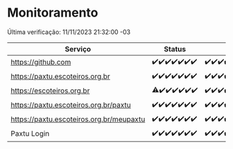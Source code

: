 # Monitoramento

Última verificação: 11/11/2023 21:32:00 -03

|Serviço|Status|Últimas 24h|
|---|---|---|
|https://github.com|<span title="2023-11-05: OK=24">✔️</span><span title="2023-11-06: OK=24">✔️</span><span title="2023-11-07: OK=24">✔️</span><span title="2023-11-08: OK=24">✔️</span><span title="2023-11-09: OK=24">✔️</span><span title="2023-11-10: OK=24">✔️</span><span title="2023-11-11: OK=1">✔️</span>|<span title="10/11/2023 22:40:00 -03 : 200">✔️</span><span title="10/11/2023 23:45:00 -03 : 200">✔️</span><span title="11/11/2023 00:10:00 -03 : 200">✔️</span><span title="11/11/2023 01:07:00 -03 : 200">✔️</span><span title="11/11/2023 02:04:00 -03 : 200">✔️</span><span title="11/11/2023 03:13:00 -03 : 200">✔️</span><span title="11/11/2023 04:03:00 -03 : 200">✔️</span><span title="11/11/2023 05:07:00 -03 : 200">✔️</span><span title="11/11/2023 06:04:00 -03 : 200">✔️</span><span title="11/11/2023 07:04:00 -03 : 200">✔️</span><span title="11/11/2023 08:03:00 -03 : 200">✔️</span><span title="11/11/2023 09:09:00 -03 : 200">✔️</span><span title="11/11/2023 10:05:00 -03 : 200">✔️</span><span title="11/11/2023 11:03:00 -03 : 200">✔️</span><span title="11/11/2023 12:03:00 -03 : 200">✔️</span><span title="11/11/2023 13:06:00 -03 : 200">✔️</span><span title="11/11/2023 14:03:00 -03 : 200">✔️</span><span title="11/11/2023 15:06:00 -03 : 200">✔️</span><span title="11/11/2023 16:02:00 -03 : 200">✔️</span><span title="11/11/2023 17:04:00 -03 : 200">✔️</span><span title="11/11/2023 18:03:00 -03 : 200">✔️</span><span title="11/11/2023 19:03:00 -03 : 200">✔️</span><span title="11/11/2023 20:04:00 -03 : 200">✔️</span><span title="11/11/2023 21:32:00 -03 : 200">✔️</span>|
|https://paxtu.escoteiros.org.br|<span title="2023-11-05: OK=24">✔️</span><span title="2023-11-06: OK=24">✔️</span><span title="2023-11-07: OK=24">✔️</span><span title="2023-11-08: OK=24">✔️</span><span title="2023-11-09: OK=24">✔️</span><span title="2023-11-10: OK=24">✔️</span><span title="2023-11-11: OK=1">✔️</span>|<span title="10/11/2023 22:40:00 -03 : 200">✔️</span><span title="10/11/2023 23:45:00 -03 : 200">✔️</span><span title="11/11/2023 00:10:00 -03 : 200">✔️</span><span title="11/11/2023 01:07:00 -03 : 200">✔️</span><span title="11/11/2023 02:04:00 -03 : 200">✔️</span><span title="11/11/2023 03:13:00 -03 : 200">✔️</span><span title="11/11/2023 04:03:00 -03 : 200">✔️</span><span title="11/11/2023 05:07:00 -03 : 200">✔️</span><span title="11/11/2023 06:04:00 -03 : 200">✔️</span><span title="11/11/2023 07:04:00 -03 : 200">✔️</span><span title="11/11/2023 08:03:00 -03 : 200">✔️</span><span title="11/11/2023 09:09:00 -03 : 200">✔️</span><span title="11/11/2023 10:05:00 -03 : 200">✔️</span><span title="11/11/2023 11:03:00 -03 : 200">✔️</span><span title="11/11/2023 12:03:00 -03 : 200">✔️</span><span title="11/11/2023 13:06:00 -03 : 200">✔️</span><span title="11/11/2023 14:03:00 -03 : 200">✔️</span><span title="11/11/2023 15:06:00 -03 : 200">✔️</span><span title="11/11/2023 16:02:00 -03 : 200">✔️</span><span title="11/11/2023 17:04:00 -03 : 200">✔️</span><span title="11/11/2023 18:03:00 -03 : 200">✔️</span><span title="11/11/2023 19:03:00 -03 : 200">✔️</span><span title="11/11/2023 20:04:00 -03 : 200">✔️</span><span title="11/11/2023 21:32:00 -03 : 200">✔️</span>|
|https://escoteiros.org.br|<span title="2023-11-05: OK=23, Falhas=1">⚠️</span><span title="2023-11-06: OK=24">✔️</span><span title="2023-11-07: OK=24">✔️</span><span title="2023-11-08: OK=24">✔️</span><span title="2023-11-09: OK=24">✔️</span><span title="2023-11-10: OK=24">✔️</span><span title="2023-11-11: OK=1">✔️</span>|<span title="10/11/2023 22:40:00 -03 : 200">✔️</span><span title="10/11/2023 23:45:00 -03 : 200">✔️</span><span title="11/11/2023 00:10:00 -03 : 200">✔️</span><span title="11/11/2023 01:07:00 -03 : 200">✔️</span><span title="11/11/2023 02:04:00 -03 : 200">✔️</span><span title="11/11/2023 03:13:00 -03 : 200">✔️</span><span title="11/11/2023 04:03:00 -03 : 200">✔️</span><span title="11/11/2023 05:07:00 -03 : 200">✔️</span><span title="11/11/2023 06:04:00 -03 : 200">✔️</span><span title="11/11/2023 07:04:00 -03 : 200">✔️</span><span title="11/11/2023 08:03:00 -03 : 200">✔️</span><span title="11/11/2023 09:09:00 -03 : 200">✔️</span><span title="11/11/2023 10:05:00 -03 : 200">✔️</span><span title="11/11/2023 11:03:00 -03 : 200">✔️</span><span title="11/11/2023 12:03:00 -03 : 200">✔️</span><span title="11/11/2023 13:06:00 -03 : 200">✔️</span><span title="11/11/2023 14:03:00 -03 : 200">✔️</span><span title="11/11/2023 15:06:00 -03 : 200">✔️</span><span title="11/11/2023 16:02:00 -03 : 200">✔️</span><span title="11/11/2023 17:04:00 -03 : 200">✔️</span><span title="11/11/2023 18:03:00 -03 : 200">✔️</span><span title="11/11/2023 19:03:00 -03 : 200">✔️</span><span title="11/11/2023 20:04:00 -03 : 200">✔️</span><span title="11/11/2023 21:32:00 -03 : 200">✔️</span>|
|https://paxtu.escoteiros.org.br/paxtu|<span title="2023-11-05: OK=24">✔️</span><span title="2023-11-06: OK=24">✔️</span><span title="2023-11-07: OK=24">✔️</span><span title="2023-11-08: OK=24">✔️</span><span title="2023-11-09: OK=24">✔️</span><span title="2023-11-10: OK=24">✔️</span><span title="2023-11-11: OK=1">✔️</span>|<span title="10/11/2023 22:40:00 -03 : 200">✔️</span><span title="10/11/2023 23:45:00 -03 : 200">✔️</span><span title="11/11/2023 00:10:00 -03 : 200">✔️</span><span title="11/11/2023 01:07:00 -03 : 200">✔️</span><span title="11/11/2023 02:04:00 -03 : 200">✔️</span><span title="11/11/2023 03:13:00 -03 : 200">✔️</span><span title="11/11/2023 04:03:00 -03 : 200">✔️</span><span title="11/11/2023 05:07:00 -03 : 200">✔️</span><span title="11/11/2023 06:04:00 -03 : 200">✔️</span><span title="11/11/2023 07:04:00 -03 : 200">✔️</span><span title="11/11/2023 08:03:00 -03 : 200">✔️</span><span title="11/11/2023 09:09:00 -03 : 200">✔️</span><span title="11/11/2023 10:05:00 -03 : 200">✔️</span><span title="11/11/2023 11:03:00 -03 : 200">✔️</span><span title="11/11/2023 12:03:00 -03 : 200">✔️</span><span title="11/11/2023 13:06:00 -03 : 200">✔️</span><span title="11/11/2023 14:03:00 -03 : 200">✔️</span><span title="11/11/2023 15:06:00 -03 : 200">✔️</span><span title="11/11/2023 16:02:00 -03 : 200">✔️</span><span title="11/11/2023 17:04:00 -03 : 200">✔️</span><span title="11/11/2023 18:03:00 -03 : 200">✔️</span><span title="11/11/2023 19:03:00 -03 : 200">✔️</span><span title="11/11/2023 20:04:00 -03 : 200">✔️</span><span title="11/11/2023 21:32:00 -03 : 200">✔️</span>|
|https://paxtu.escoteiros.org.br/meupaxtu|<span title="2023-11-05: OK=24">✔️</span><span title="2023-11-06: OK=24">✔️</span><span title="2023-11-07: OK=24">✔️</span><span title="2023-11-08: OK=24">✔️</span><span title="2023-11-09: OK=24">✔️</span><span title="2023-11-10: OK=24">✔️</span><span title="2023-11-11: OK=1">✔️</span>|<span title="10/11/2023 22:40:00 -03 : 200">✔️</span><span title="10/11/2023 23:45:00 -03 : 200">✔️</span><span title="11/11/2023 00:10:00 -03 : 200">✔️</span><span title="11/11/2023 01:07:00 -03 : 200">✔️</span><span title="11/11/2023 02:04:00 -03 : 200">✔️</span><span title="11/11/2023 03:13:00 -03 : 200">✔️</span><span title="11/11/2023 04:03:00 -03 : 200">✔️</span><span title="11/11/2023 05:07:00 -03 : 200">✔️</span><span title="11/11/2023 06:04:00 -03 : 200">✔️</span><span title="11/11/2023 07:04:00 -03 : 200">✔️</span><span title="11/11/2023 08:03:00 -03 : 200">✔️</span><span title="11/11/2023 09:09:00 -03 : 200">✔️</span><span title="11/11/2023 10:05:00 -03 : 200">✔️</span><span title="11/11/2023 11:03:00 -03 : 200">✔️</span><span title="11/11/2023 12:03:00 -03 : 200">✔️</span><span title="11/11/2023 13:06:00 -03 : 200">✔️</span><span title="11/11/2023 14:03:00 -03 : 200">✔️</span><span title="11/11/2023 15:06:00 -03 : 200">✔️</span><span title="11/11/2023 16:02:00 -03 : 200">✔️</span><span title="11/11/2023 17:04:00 -03 : 200">✔️</span><span title="11/11/2023 18:03:00 -03 : 200">✔️</span><span title="11/11/2023 19:03:00 -03 : 200">✔️</span><span title="11/11/2023 20:04:00 -03 : 200">✔️</span><span title="11/11/2023 21:32:00 -03 : 200">✔️</span>|
|Paxtu Login|<span title="2023-11-05: OK=24">✔️</span><span title="2023-11-06: OK=24">✔️</span><span title="2023-11-07: OK=24">✔️</span><span title="2023-11-08: OK=24">✔️</span><span title="2023-11-09: OK=24">✔️</span><span title="2023-11-10: OK=24">✔️</span><span title="2023-11-11: OK=1">✔️</span>|<span title="10/11/2023 22:40:00 -03 : 200">✔️</span><span title="10/11/2023 23:45:00 -03 : 200">✔️</span><span title="11/11/2023 00:10:00 -03 : 200">✔️</span><span title="11/11/2023 01:07:00 -03 : 200">✔️</span><span title="11/11/2023 02:04:00 -03 : 200">✔️</span><span title="11/11/2023 03:13:00 -03 : 200">✔️</span><span title="11/11/2023 04:03:00 -03 : 200">✔️</span><span title="11/11/2023 05:07:00 -03 : 200">✔️</span><span title="11/11/2023 06:04:00 -03 : 200">✔️</span><span title="11/11/2023 07:04:00 -03 : 200">✔️</span><span title="11/11/2023 08:03:00 -03 : 200">✔️</span><span title="11/11/2023 09:09:00 -03 : 200">✔️</span><span title="11/11/2023 10:05:00 -03 : 200">✔️</span><span title="11/11/2023 11:03:00 -03 : 200">✔️</span><span title="11/11/2023 12:03:00 -03 : 200">✔️</span><span title="11/11/2023 13:06:00 -03 : 200">✔️</span><span title="11/11/2023 14:03:00 -03 : 200">✔️</span><span title="11/11/2023 15:06:00 -03 : 200">✔️</span><span title="11/11/2023 16:02:00 -03 : 200">✔️</span><span title="11/11/2023 17:04:00 -03 : 200">✔️</span><span title="11/11/2023 18:03:00 -03 : 200">✔️</span><span title="11/11/2023 19:03:00 -03 : 200">✔️</span><span title="11/11/2023 20:04:00 -03 : 200">✔️</span><span title="11/11/2023 21:32:00 -03 : 200">✔️</span>|
